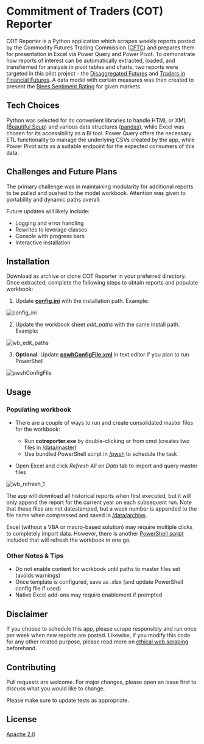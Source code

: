 # Commitment of Traders (COT) Reporter

COT Reporter is a Python application which scrapes weekly reports posted by the Commodity Futures Trading Commission ([CFTC](https://www.cftc.gov/MarketReports/CommitmentsofTraders/index.htm)) and prepares them for presentation in Excel via Power Query and Power Pivot. To demonstrate how reports of interest can be automatically extracted, loaded, and transformed for analysis in pivot tables and charts, two reports were targeted in this pilot project - the [Disaggregated Futures](https://www.cftc.gov/MarketReports/CommitmentsofTraders/HistoricalCompressed/index.htm) and [Traders in Financial Futures](https://www.cftc.gov/MarketReports/CommitmentsofTraders/HistoricalCompressed/index.htm). A data model with certain measures was then created to present the [Blees Sentiment Rating](https://bit.ly/3S76uMm) for given markets.

## Tech Choices
Python was selected for its convenient libraries to handle HTML or XML ([Beautiful Soup](https://pypi.org/project/beautifulsoup4/)) and various data structures ([pandas](https://pandas.pydata.org/)), while Excel was chosen for its accessibility as a BI tool. Power Query offers the necessary ETL functionality to manage the underlying CSVs created by the app, while Power Pivot acts as a suitable endpoint for the expected consumers of this data.

## Challenges and Future Plans
The primary challenge was in maintaining modularity for additional reports to be pulled and pushed to the model workbook. Attention was given to portability and dynamic paths overall.

Future updates will likely include:

- Logging and error handling
- Rewrites to leverage classes
- Console with progress bars
- Interactive installation

## Installation

Download as archive or clone COT Reporter in your preferred directory. Once extracted, complete the following steps to obtain reports and populate workbook:

1. Update [**config.ini**](/build/config.ini) with the installation path. Example:

![config_ini](https://user-images.githubusercontent.com/8696078/192114851-a6f95e7a-b4f7-4ec6-9713-b9732421ba1f.png)


2. Update the workbook sheet *edit_paths* with the same install path. Example:

![wb_edit_paths](https://user-images.githubusercontent.com/8696078/192114117-0b79624b-ca31-4abb-b13b-93b2c0ab92cb.png)

3. **Optional**: Update [**pswhConfigFile.xml**](/pwsh/pwshConfigFile.xml) in text editor if you plan to run PowerShell

![pwshConfigFile](https://user-images.githubusercontent.com/8696078/192145323-88d5ebe7-6271-4cb6-8732-daa2888c4c64.png)

## Usage
### Populating workbook
* There are a couple of ways to run and create consolidated master files for the workbook:
    * Run **cotreporter.exe** by double-clicking or from cmd (creates two files in [/data/master](/data/master))
    * Use bundled PowerShell script in [/pwsh](/pwsh) to schedule the task

* Open Excel and click *Refresh All* on *Data* tab to import and query master files

![wb_refresh_1](https://user-images.githubusercontent.com/8696078/192114676-0cb650ae-4039-45e9-a129-1aeea4da70ed.png)

The app will download all historical reports when first executed, but it will only append the report for the current year on each subsequent run. Note that these files are not datestamped, but a week number is appended to the file name when compressed and saved in [/data/archive](/data/archive).

Excel (without a VBA or macro-based solution) may require multiple clicks to completely import data. However, there is another [PowerShell script](/pwsh/refreshExcel.ps1) included that will refresh the workbook in one go.

### Other Notes & Tips

* Do not enable content for workbook until paths to master files set (avoids warnings)
* Once template is configured, save as .xlsx (and update PowerShell config file if used)
* Native Excel add-ons may require enablement if prompted

## Disclaimer

If you choose to schedule this app, please scrape responsibly and run once per week when new reports are posted. Likewise, if you modify this code for any other related purpose, please read more on [ethical web scraping](https://www.scrapehero.com/how-to-prevent-getting-blacklisted-while-scraping/) beforehand.

## Contributing
Pull requests are welcome. For major changes, please open an issue first to discuss what you would like to change.

Please make sure to update tests as appropriate.

## License
[Apache 2.0](http://www.apache.org/licenses/)